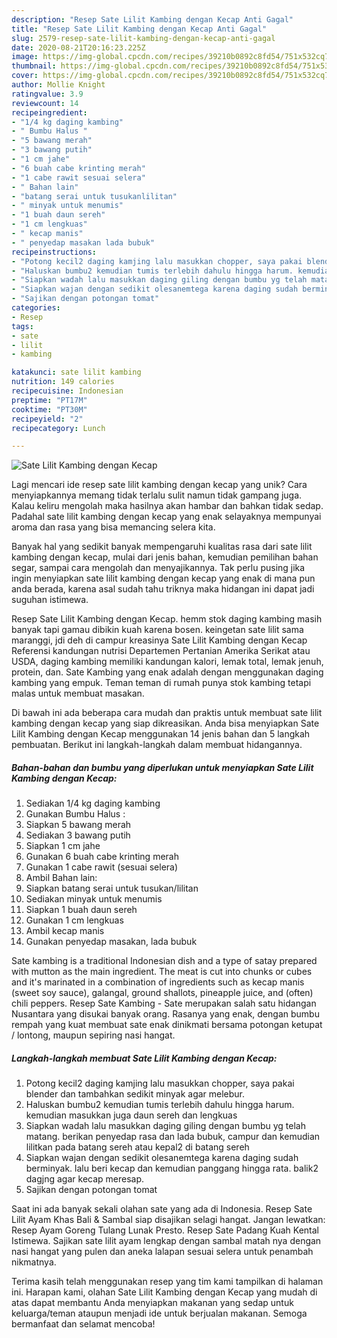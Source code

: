 ```yaml
---
description: "Resep Sate Lilit Kambing dengan Kecap Anti Gagal"
title: "Resep Sate Lilit Kambing dengan Kecap Anti Gagal"
slug: 2579-resep-sate-lilit-kambing-dengan-kecap-anti-gagal
date: 2020-08-21T20:16:23.225Z
image: https://img-global.cpcdn.com/recipes/39210b0892c8fd54/751x532cq70/sate-lilit-kambing-dengan-kecap-foto-resep-utama.jpg
thumbnail: https://img-global.cpcdn.com/recipes/39210b0892c8fd54/751x532cq70/sate-lilit-kambing-dengan-kecap-foto-resep-utama.jpg
cover: https://img-global.cpcdn.com/recipes/39210b0892c8fd54/751x532cq70/sate-lilit-kambing-dengan-kecap-foto-resep-utama.jpg
author: Mollie Knight
ratingvalue: 3.9
reviewcount: 14
recipeingredient:
- "1/4 kg daging kambing"
- " Bumbu Halus "
- "5 bawang merah"
- "3 bawang putih"
- "1 cm jahe"
- "6 buah cabe krinting merah"
- "1 cabe rawit sesuai selera"
- " Bahan lain"
- "batang serai untuk tusukanlilitan"
- " minyak untuk menumis"
- "1 buah daun sereh"
- "1 cm lengkuas"
- " kecap manis"
- " penyedap masakan lada bubuk"
recipeinstructions:
- "Potong kecil2 daging kamjing lalu masukkan chopper, saya pakai blender dan tambahkan sedikit minyak agar melebur."
- "Haluskan bumbu2 kemudian tumis terlebih dahulu hingga harum. kemudian masukkan juga daun sereh dan lengkuas"
- "Siapkan wadah lalu masukkan daging giling dengan bumbu yg telah matang. berikan penyedap rasa dan lada bubuk, campur dan kemudian lilitkan pada batang sereh atau kepal2 di batang sereh"
- "Siapkan wajan dengan sedikit olesanemtega karena daging sudah berminyak. lalu beri kecap dan kemudian panggang hingga rata. balik2 dagjng agar kecap meresap."
- "Sajikan dengan potongan tomat"
categories:
- Resep
tags:
- sate
- lilit
- kambing

katakunci: sate lilit kambing 
nutrition: 149 calories
recipecuisine: Indonesian
preptime: "PT17M"
cooktime: "PT30M"
recipeyield: "2"
recipecategory: Lunch

---
```



![Sate Lilit Kambing dengan Kecap](https://img-global.cpcdn.com/recipes/39210b0892c8fd54/751x532cq70/sate-lilit-kambing-dengan-kecap-foto-resep-utama.jpg)

Lagi mencari ide resep sate lilit kambing dengan kecap yang unik? Cara menyiapkannya memang tidak terlalu sulit namun tidak gampang juga. Kalau keliru mengolah maka hasilnya akan hambar dan bahkan tidak sedap. Padahal sate lilit kambing dengan kecap yang enak selayaknya mempunyai aroma dan rasa yang bisa memancing selera kita.

Banyak hal yang sedikit banyak mempengaruhi kualitas rasa dari sate lilit kambing dengan kecap, mulai dari jenis bahan, kemudian pemilihan bahan segar, sampai cara mengolah dan menyajikannya. Tak perlu pusing jika ingin menyiapkan sate lilit kambing dengan kecap yang enak di mana pun anda berada, karena asal sudah tahu triknya maka hidangan ini dapat jadi suguhan istimewa.

Resep Sate Lilit Kambing dengan Kecap. hemm stok daging kambing masih banyak tapi gamau dibikin kuah karena bosen. keingetan sate lilit sama maranggi, jdi deh di campur kreasinya Sate Lilit Kambing dengan Kecap Referensi kandungan nutrisi Departemen Pertanian Amerika Serikat atau USDA, daging kambing memiliki kandungan kalori, lemak total, lemak jenuh, protein, dan. Sate Kambing yang enak adalah dengan menggunakan daging kambing yang empuk. Teman teman di rumah punya stok kambing tetapi malas untuk membuat masakan.


Di bawah ini ada beberapa cara mudah dan praktis untuk membuat sate lilit kambing dengan kecap yang siap dikreasikan. Anda bisa menyiapkan Sate Lilit Kambing dengan Kecap menggunakan 14 jenis bahan dan 5 langkah pembuatan. Berikut ini langkah-langkah dalam membuat hidangannya.

<!--inarticleads1-->

##### Bahan-bahan dan bumbu yang diperlukan untuk menyiapkan Sate Lilit Kambing dengan Kecap:

1. Sediakan 1/4 kg daging kambing
1. Gunakan  Bumbu Halus :
1. Siapkan 5 bawang merah
1. Sediakan 3 bawang putih
1. Siapkan 1 cm jahe
1. Gunakan 6 buah cabe krinting merah
1. Gunakan 1 cabe rawit (sesuai selera)
1. Ambil  Bahan lain:
1. Siapkan batang serai untuk tusukan/lilitan
1. Sediakan  minyak untuk menumis
1. Siapkan 1 buah daun sereh
1. Gunakan 1 cm lengkuas
1. Ambil  kecap manis
1. Gunakan  penyedap masakan, lada bubuk


Sate kambing is a traditional Indonesian dish and a type of satay prepared with mutton as the main ingredient. The meat is cut into chunks or cubes and it&#39;s marinated in a combination of ingredients such as kecap manis (sweet soy sauce), galangal, ground shallots, pineapple juice, and (often) chili peppers. Resep Sate Kambing - Sate merupakan salah satu hidangan Nusantara yang disukai banyak orang. Rasanya yang enak, dengan bumbu rempah yang kuat membuat sate enak dinikmati bersama potongan ketupat / lontong, maupun sepiring nasi hangat. 

<!--inarticleads2-->

##### Langkah-langkah membuat Sate Lilit Kambing dengan Kecap:

1. Potong kecil2 daging kamjing lalu masukkan chopper, saya pakai blender dan tambahkan sedikit minyak agar melebur.
1. Haluskan bumbu2 kemudian tumis terlebih dahulu hingga harum. kemudian masukkan juga daun sereh dan lengkuas
1. Siapkan wadah lalu masukkan daging giling dengan bumbu yg telah matang. berikan penyedap rasa dan lada bubuk, campur dan kemudian lilitkan pada batang sereh atau kepal2 di batang sereh
1. Siapkan wajan dengan sedikit olesanemtega karena daging sudah berminyak. lalu beri kecap dan kemudian panggang hingga rata. balik2 dagjng agar kecap meresap.
1. Sajikan dengan potongan tomat


Saat ini ada banyak sekali olahan sate yang ada di Indonesia. Resep Sate Lilit Ayam Khas Bali &amp; Sambal siap disajikan selagi hangat. Jangan lewatkan: Resep Ayam Goreng Tulang Lunak Presto. Resep Sate Padang Kuah Kental Istimewa. Sajikan sate lilit ayam lengkap dengan sambal matah nya dengan nasi hangat yang pulen dan aneka lalapan sesuai selera untuk penambah nikmatnya. 

Terima kasih telah menggunakan resep yang tim kami tampilkan di halaman ini. Harapan kami, olahan Sate Lilit Kambing dengan Kecap yang mudah di atas dapat membantu Anda menyiapkan makanan yang sedap untuk keluarga/teman ataupun menjadi ide untuk berjualan makanan. Semoga bermanfaat dan selamat mencoba!
